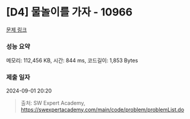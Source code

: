 # [D4] 물놀이를 가자 - 10966 

[문제 링크](https://swexpertacademy.com/main/code/problem/problemDetail.do?contestProbId=AXWXMZta-PsDFAST) 

### 성능 요약

메모리: 112,456 KB, 시간: 844 ms, 코드길이: 1,853 Bytes

### 제출 일자

2024-09-01 20:20



> 출처: SW Expert Academy, https://swexpertacademy.com/main/code/problem/problemList.do